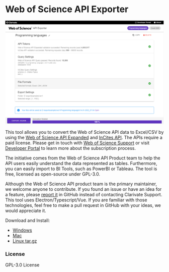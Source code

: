 # Web of Science API Exporter
<img src="doc/screenshot.png" alt="Example screenshot" style="width:900px;"/>

This tool allows you to convert the Web of Science API data to Excel/CSV by using the [Web of Science API Expanded](https://developer.clarivate.com/apis/wos) and [InCites API](https://developer.clarivate.com/apis/incites). The APIs require a paid license. Please get in touch with [Web of Science Support](https://support.clarivate.com/ScientificandAcademicResearch/s/?language=en_US) or visit [Developer Portal](https://developer.clarivate.com/) to learn more about the subscription process.

The initiative comes from the Web of Science API Product team to help the API users easily understand the data represented as tables. Furthermore, you can easily import to BI Tools, such as PowerBI or Tableau. The tool is free, licensed as open-source under GPL-3.0.

Although the Web of Science API product team is the primary maintainer, we welcome anyone to contribute. If you found an issue or have an idea for a feature, please [report it](https://github.com/Clarivate-SAR/wos-excel-converter/issues/new/choose) in GitHub instead of contacting Clarivate Support. This tool uses Electron/Typescript/Vue. If you are familiar with those technologies, feel free to make a pull request in GitHub with your ideas, we would appreciate it.

Download and Install:
- [Windows](https://github.com/clarivate/wos-excel-converter/releases/download/v1.0.0-rc4/wos-api-exporter-setup-1.0.0-rc4.exe)
- [Mac](https://github.com/clarivate/wos-excel-converter/releases/download/v1.0.0-rc4/wos-api-exporter-1.0.0-rc4.dmg)
- [Linux tar.gz](https://github.com/clarivate/wos-excel-converter/releases/download/v1.0.0-rc4/wos-api-exporter-1.0.0-rc4.tar.gz)

### License
GPL-3.0 License
